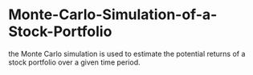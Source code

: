 # Monte-Carlo-Simulation-of-a-Stock-Portfolio
the Monte Carlo simulation is used to estimate the potential returns of a stock portfolio over a given time period. 
